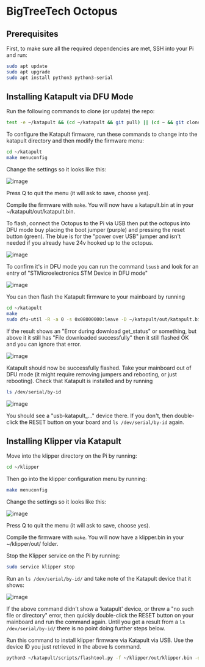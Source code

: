 # BigTreeTech Octopus

## Prerequisites

First, to make sure all the required dependencies are met, SSH into your Pi and run:

```bash
sudo apt update
sudo apt upgrade
sudo apt install python3 python3-serial
```

## Installing Katapult via DFU Mode

Run the following commands to clone (or update) the repo:

```bash
test -e ~/katapult && (cd ~/katapult && git pull) || (cd ~ && git clone https://github.com/Arksine/katapult) ; cd ~
```

To configure the Katapult firmware, run these commands to change into the katapult directory and then modify the firmware menu:

```bash
cd ~/katapult
make menuconfig
```

Change the settings so it looks like this:

![image](https://github.com/Esoterical/voron_canbus/assets/124253477/673ce3c6-5bd7-48a8-bcd4-99aeefb0f0a2)

Press Q to quit the menu (it will ask to save, choose yes).

Compile the firmware with `make`. You will now have a katapult.bin at in your ~/katapult/out/katapult.bin.

To flash, connect the Octopus to the Pi via USB then put the octopus into DFU mode buy placing the boot jumper (purple) and pressing the reset button (green). The blue is for the "power over USB" jumper and isn't needed if you already have 24v hooked up to the octopus.

![image](https://user-images.githubusercontent.com/124253477/229234235-345ff23e-cc9e-4d61-ab7e-3df27dda1eb5.png)

To confirm it's in DFU mode you can run the command `lsusb` and look for an entry of "STMicroelectronics STM Device in DFU mode"

![image](https://github.com/user-attachments/assets/cde7138d-588b-4381-82ad-699cde37e0a8)

You can then flash the Katapult firmware to your mainboard by running

```bash
cd ~/katapult
make
sudo dfu-util -R -a 0 -s 0x08000000:leave -D ~/katapult/out/katapult.bin -d 0483:df11
```

If the result shows an "Error during download get_status" or something, but above it it still has "File downloaded successfully" then it still flashed OK and you can ignore that error.

![image](https://user-images.githubusercontent.com/124253477/225469341-46f3478a-aa96-4378-8d73-96faa90d561c.png)

Katapult should now be successfully flashed. Take your mainboard out of DFU mode (it might require removing jumpers and rebooting, or just rebooting). Check that Katapult is installed and by running 

```bash
ls /dev/serial/by-id
```

![image](https://github.com/Esoterical/voron_canbus/assets/124253477/1e9f0f7c-ada3-490b-bd62-bde25b67c362)

You should see a "usb-katapult_..." device there. If you don't, then double-click the RESET button on your board and `ls /dev/serial/by-id` again.

## Installing Klipper via Katapult

Move into the klipper directory on the Pi by running:

```bash
cd ~/klipper
```

Then go into the klipper configuration menu by running:

```bash
make menuconfig
```

Change the settings so it looks like this:

![image](https://github.com/user-attachments/assets/5bf92668-6ca6-47e5-8a77-f8bf50475cd0)

Press Q to quit the menu (it will ask to save, choose yes).

Compile the firmware with `make`. You will now have a klipper.bin in your ~/klipper/out/ folder.

Stop the Klipper service on the Pi by running:

```bash
sudo service klipper stop
```

Run an `ls /dev/serial/by-id/` and take note of the Katapult device that it shows:

![image](https://github.com/Esoterical/voron_canbus/assets/124253477/f836fa8d-fb26-4ccd-b1e1-50f010596852)

If the above command didn't show a 'katapult' device, or threw a "no such file or directory" error, then quickly double-click the RESET button on your mainboard and run the command again. Until you get a result from a `ls /dev/serial/by-id/` there is no point doing further steps below.

Run this command to install klipper firmware via Katapult via USB. Use the device ID you just retrieved in the above ls command.

```bash
python3 ~/katapult/scripts/flashtool.py -f ~/klipper/out/klipper.bin -d /dev/serial/by-id/usb-katapult_your_board_id
```
